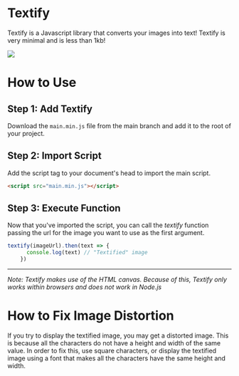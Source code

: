# Textify
Textify is a Javascript library that converts your images into text! Textify is very minimal and is less than 1kb!

<image src="https://github.com/lukemccrea/Textify/blob/main/documentation/textifyExample.png?raw=true">

# How to Use

## Step 1: Add Textify
      
Download the `main.min.js` file from the main branch and add it to the root of your project.

## Step 2: Import Script

Add the script tag to your document's head to import the main script.
```html
<script src="main.min.js"></script>
```

## Step 3: Execute Function

Now that you've imported the script, you can call the *textify* function passing the url for the image you want to use as the first argument.

```javascript
textify(imageUrl).then(text => {
      console.log(text) // "Textified" image
    })
```
     
---
*Note: Textify makes use of the HTML canvas. Because of this, Textify only works within browsers and does not work in Node.js*

# How to Fix Image Distortion

If you try to display the textified image, you may get a distorted image. This is because all the characters do not have a height and width of the same value. In order to fix this, use square characters, or display the textified image using a font that makes all the characters have the same height and width.
